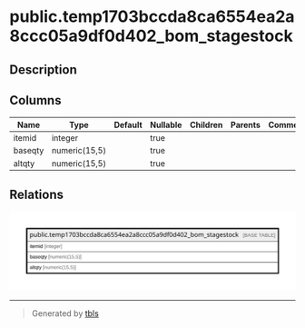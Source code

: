# public.temp1703bccda8ca6554ea2a8ccc05a9df0d402_bom_stagestock

## Description

## Columns

| Name | Type | Default | Nullable | Children | Parents | Comment |
| ---- | ---- | ------- | -------- | -------- | ------- | ------- |
| itemid | integer |  | true |  |  |  |
| baseqty | numeric(15,5) |  | true |  |  |  |
| altqty | numeric(15,5) |  | true |  |  |  |

## Relations

![er](public.temp1703bccda8ca6554ea2a8ccc05a9df0d402_bom_stagestock.svg)

---

> Generated by [tbls](https://github.com/k1LoW/tbls)
